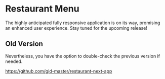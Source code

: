 # Restaurant Menu

The highly anticipated fully responsive application is on its way, promising an enhanced user experience. Stay tuned for the upcoming release!

## Old Version

Nevertheless, you have the option to double-check the previous version if needed.

https://github.com/gid-master/restaurant-next-app